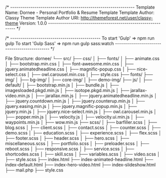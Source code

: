 /* --------------------------------------------------------------
Template Name: Dornee - Personal Portfolio & Resume Template
Template Author: Classy Theme
Template Author URI: http://themeforest.net/user/classy-theme
Version: 1.0.0
------------------------------------------------------------- */

/* ---------------------------------------------
To start 'Gulp' => npm run gulp
To start 'Gulp Sass' => npm run gulp sass:watch
--------------------------------------------- */

File Structure:
dornee/
└── src/
    ├── css/
    │   ├── fonts/
    │   ├── animate.css
    │   ├── bootstrap.min.css
    │   ├── font-awesome.min.css
    │   ├── jquery.animatedheadline.css
    │   ├── magnific-popup.css
    │   ├── nice-select.css
    │   ├── owl.carousel.min.css
    │   ├── style.css
    ├── fonts/
    ├── img/
    │   ├── bg-img/
    │   ├── core-img/
    │   ├── demo-img/
    ├── js/
    │   ├── default/
    │   ├── bootstrap.min.js
    │   ├── bundle.js
    │   ├── imagesloaded.pkgd.min.js
    │   ├── isotope.pkgd.min.js
    │   ├── jarallax-video.min.js
    │   ├── jarallax.min.js
    │   ├── jquery.animatedheadline.min.js
    │   ├── jquery.countdown.min.js
    │   ├── jquery.counterup.min.js
    │   ├── jquery.easing.min.js
    │   ├── jquery.magnific-popup.min.js
    │   ├── jquery.min.js
    │   ├── jquery.nice-select.min.js
    │   ├── owl.carousel.min.js
    │   ├── popper.min.js
    │   ├── velocity.js
    │   ├── velocity.ui.min.js
    │   ├── waypoints.min.js
    │   ├── wow.min.js
    ├── scss/
    │   ├── barfiller.scss
    │   ├── blog.scss
    │   ├── client.scss
    │   ├── contact.scss
    │   ├── counter.scss
    │   ├── demo.scss
    │   ├── education.scss
    │   ├── experience.scss
    │   ├── flex.scss
    │   ├── footer.scss
    │   ├── header.scss
    │   ├── hero.scss
    │   ├── miscellaneous.scss
    │   ├── portfolio.scss
    │   ├── preloader.scss
    │   ├── reboot.scss
    │   ├── responsive.scss
    │   ├── service.scss
    │   ├── shortcodes.scss
    │   ├── skill.scss
    │   ├── variables.scss
    │   ├── video.scss
    │   ├── style.scss
    ├── index.html
    ├── index-animated-headline.html
    ├── index-default.html
    ├── index-hero-video.html
    ├── index-slideshow.html
    ├── mail.php
    ├── style.css